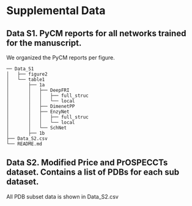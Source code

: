 # Supplemental Data 

## Data S1. PyCM reports for all networks trained for the manuscript. 

We organized the PyCM reports per figure.
```
── Data_S1
│   ├── figure2
│   └── table1
│       ├── 1a
│       │   ├── DeepFRI
│       │   │   ├── full_struc
│       │   │   └── local
│       │   ├── DimenetPP
│       │   ├── EnzyNet
│       │   │   ├── full_struc
│       │   │   └── local
│       │   └── SchNet
│       ├── 1b
├── Data_S2.csv
└── README.md
```

## Data S2. Modified Price and PrOSPECCTs dataset. Contains a list of PDBs for each sub dataset.  

All PDB subset data is shown in Data_S2.csv